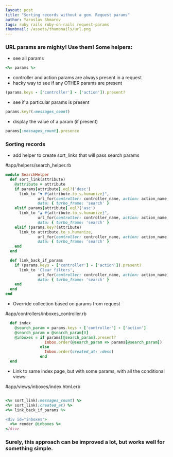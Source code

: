 ```yaml
---
layout: post
title: "Sorting records without a gem. Request params"
author: Yaroslav Shmarov
tags: ruby rails ruby-on-rails request-params
thumbnail: /assets/thumbnails/url.png
---
```


### URL params are mighty! Use them! Some helpers:

* see all params

```ruby
<%= params %>
```

* controller and action params are always present in a request
* hacky way to see if any OTHER params are present

```ruby
(params.keys - ['controller'] - ['action']).present?
```

* see if a particular params is present

```ruby
params.key?(:messages_count)
```

* display the value of a param (if present)

```ruby
params[:messages_count].presence
```

### Sorting records

* add helper to create sort_links that will pass search params

#app/helpers/search_helper.rb
```ruby
module SearchHelper
  def sort_link(attribute)
    @attribute = attribute
    if params[attribute].eql?('desc')
      link_to "▼ #{attribute.to_s.humanize}",
              url_for(controller: controller_name, action: action_name, @attribute => :asc),
              data: { turbo_frame: 'search' }
    elsif params[attribute].eql?('asc')
      link_to "▲ #{attribute.to_s.humanize}",
              url_for(controller: controller_name, action: action_name, @attribute => :desc),
              data: { turbo_frame: 'search' }
    elsif !params.key?(attribute)
      link_to attribute.to_s.humanize,
              url_for(controller: controller_name, action: action_name, @attribute => :asc),
              data: { turbo_frame: 'search' }
    end
  end

  def link_back_if_params
    if (params.keys - ['controller'] - ['action']).present?
      link_to 'Clear filters',
              url_for(controller: controller_name, action: action_name),
              data: { turbo_frame: 'search' }
    end
  end
end
```

* Override collection based on params from request

#app/controllers/inboxes_controller.rb
```ruby
  def index
    @search_param = params.keys - ['controller'] - ['action']
    @search_param = @search_param[0]
    @inboxes = if params[@search_param].present?
                 Inbox.order(@search_param => params[@search_param])
               else
                 Inbox.order(created_at: :desc)
               end
  end
```

* Link to same index page, but with some params, with all the conditional views:

#app/views/inboxes/index.html.erb
```ruby

<%= sort_link(:messages_count) %>
<%= sort_link(:created_at) %>
<%= link_back_if_params %>

<div id="inboxes">
  <%= render @inboxes %>
</div>
```

### Surely, this approach can be improved a lot, but works well for something simple.

